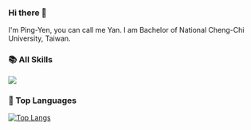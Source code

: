 ### Hi there 👋

I'm Ping-Yen, you can call me Yan. I am Bachelor of National Cheng-Chi University, Taiwan.


### 📚 All Skills

![](https://skillicons.dev/icons?perline=15&i=github,gitlab,git,vscode,vim,js,html,css,c,cpp,nodejs,express,python,java,vue,mysql,md,aws,gcp,linux,bash,docker,solidity)

### 🦁 Top Languages

[![Top Langs](https://github-readme-stats.vercel.app/api/top-langs/?username=grace0950&layout=compact)](https://github.com/anuraghazra/github-readme-stats)
